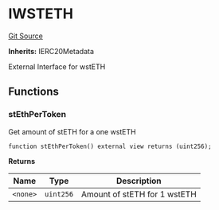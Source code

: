 # IWSTETH
[Git Source](https://github.com/larrythecucumber321/protocol/blob/aabf2c9d4120808940fb3be9193cb66ea71ac351/contracts/plugins/assets/lido/IWSTETH.sol)

**Inherits:**
IERC20Metadata

External Interface for wstETH


## Functions
### stEthPerToken

Get amount of stETH for a one wstETH


```solidity
function stEthPerToken() external view returns (uint256);
```
**Returns**

|Name|Type|Description|
|----|----|-----------|
|`<none>`|`uint256`|Amount of stETH for 1 wstETH|


